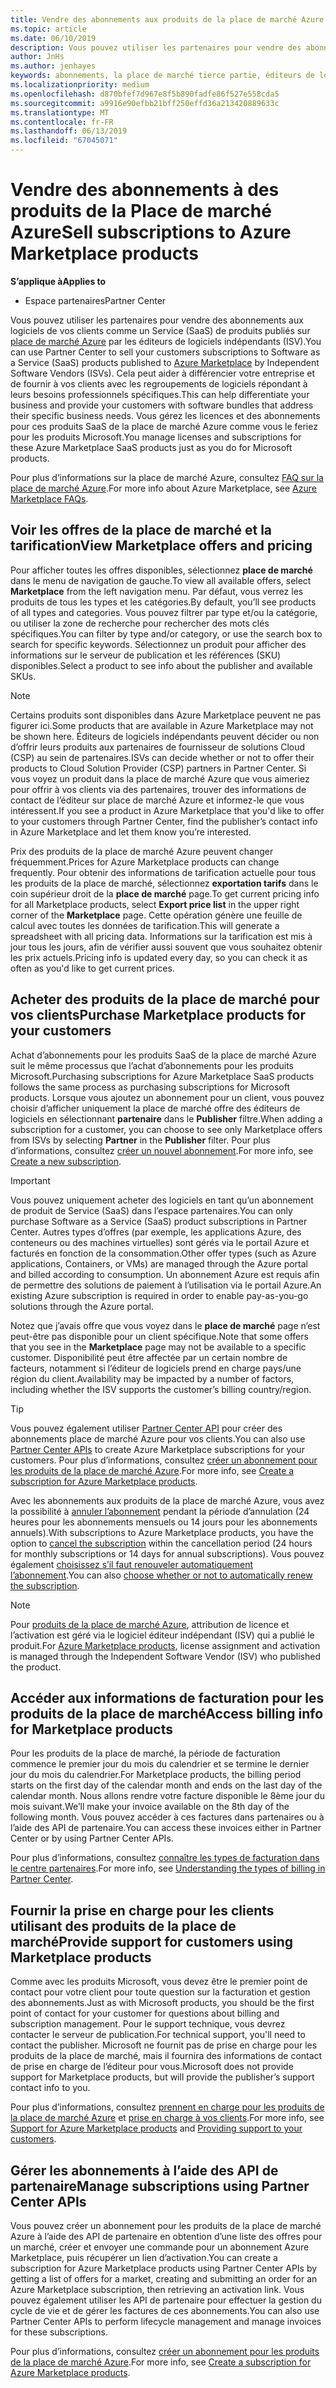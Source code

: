 ```yaml
---
title: Vendre des abonnements aux produits de la place de marché Azure | Partenaires
ms.topic: article
ms.date: 06/10/2019
description: Vous pouvez utiliser les partenaires pour vendre des abonnements aux logiciels de vos clients en tant que Service (SaaS) produits publiés sur la place de marché Azure par les éditeurs de logiciels indépendants (ISV).
author: JnHs
ms.author: jenhayes
keywords: abonnements, la place de marché tierce partie, éditeurs de logiciels indépendants
ms.localizationpriority: medium
ms.openlocfilehash: d870bfef7d967e8f5b890fadfe86f527e558cda5
ms.sourcegitcommit: a9916e90efbb21bff250effd36a213420889633c
ms.translationtype: MT
ms.contentlocale: fr-FR
ms.lasthandoff: 06/13/2019
ms.locfileid: "67045071"
---
```

# <a name="sell-subscriptions-to-azure-marketplace-products"></a><span data-ttu-id="1d0f4-104">Vendre des abonnements à des produits de la Place de marché Azure</span><span class="sxs-lookup"><span data-stu-id="1d0f4-104">Sell subscriptions to Azure Marketplace products</span></span>

<span data-ttu-id="1d0f4-105">**S’applique à**</span><span class="sxs-lookup"><span data-stu-id="1d0f4-105">**Applies to**</span></span>

- <span data-ttu-id="1d0f4-106">Espace partenaires</span><span class="sxs-lookup"><span data-stu-id="1d0f4-106">Partner Center</span></span>

<span data-ttu-id="1d0f4-107">Vous pouvez utiliser les partenaires pour vendre des abonnements aux logiciels de vos clients comme un Service (SaaS) de produits publiés sur [place de marché Azure](https://azuremarketplace.microsoft.com/marketplace) par les éditeurs de logiciels indépendants (ISV).</span><span class="sxs-lookup"><span data-stu-id="1d0f4-107">You can use Partner Center to sell your customers subscriptions to Software as a Service (SaaS) products published to [Azure Marketplace](https://azuremarketplace.microsoft.com/marketplace) by Independent Software Vendors (ISVs).</span></span> <span data-ttu-id="1d0f4-108">Cela peut aider à différencier votre entreprise et de fournir à vos clients avec les regroupements de logiciels répondant à leurs besoins professionnels spécifiques.</span><span class="sxs-lookup"><span data-stu-id="1d0f4-108">This can help differentiate your business and provide your customers with software bundles that address their specific business needs.</span></span> <span data-ttu-id="1d0f4-109">Vous gérez les licences et des abonnements pour ces produits SaaS de la place de marché Azure comme vous le feriez pour les produits Microsoft.</span><span class="sxs-lookup"><span data-stu-id="1d0f4-109">You manage licenses and subscriptions for these Azure Marketplace SaaS products just as you do for Microsoft products.</span></span>

<span data-ttu-id="1d0f4-110">Pour plus d’informations sur la place de marché Azure, consultez [FAQ sur la place de marché Azure](https://docs.microsoft.com/azure/marketplace/marketplace-faq-publisher-guide).</span><span class="sxs-lookup"><span data-stu-id="1d0f4-110">For more info about Azure Marketplace, see [Azure Marketplace FAQs](https://docs.microsoft.com/azure/marketplace/marketplace-faq-publisher-guide).</span></span>

## <a name="view-marketplace-offers-and-pricing"></a><span data-ttu-id="1d0f4-111">Voir les offres de la place de marché et la tarification</span><span class="sxs-lookup"><span data-stu-id="1d0f4-111">View Marketplace offers and pricing</span></span>

<span data-ttu-id="1d0f4-112">Pour afficher toutes les offres disponibles, sélectionnez **place de marché** dans le menu de navigation de gauche.</span><span class="sxs-lookup"><span data-stu-id="1d0f4-112">To view all available offers, select **Marketplace** from the left navigation menu.</span></span> <span data-ttu-id="1d0f4-113">Par défaut, vous verrez les produits de tous les types et les catégories.</span><span class="sxs-lookup"><span data-stu-id="1d0f4-113">By default, you’ll see products of all types and categories.</span></span> <span data-ttu-id="1d0f4-114">Vous pouvez filtrer par type et/ou la catégorie, ou utiliser la zone de recherche pour rechercher des mots clés spécifiques.</span><span class="sxs-lookup"><span data-stu-id="1d0f4-114">You can filter by type and/or category, or use the search box to search for specific keywords.</span></span> <span data-ttu-id="1d0f4-115">Sélectionnez un produit pour afficher des informations sur le serveur de publication et les références (SKU) disponibles.</span><span class="sxs-lookup"><span data-stu-id="1d0f4-115">Select a product to see info about the publisher and available SKUs.</span></span>

> [!NOTE]
> <span data-ttu-id="1d0f4-116">Certains produits sont disponibles dans Azure Marketplace peuvent ne pas figurer ici.</span><span class="sxs-lookup"><span data-stu-id="1d0f4-116">Some products that are available in Azure Marketplace may not be shown here.</span></span> <span data-ttu-id="1d0f4-117">Éditeurs de logiciels indépendants peuvent décider ou non d’offrir leurs produits aux partenaires de fournisseur de solutions Cloud (CSP) au sein de partenaires.</span><span class="sxs-lookup"><span data-stu-id="1d0f4-117">ISVs can decide whether or not to offer their products to Cloud Solution Provider (CSP) partners in Partner Center.</span></span> <span data-ttu-id="1d0f4-118">Si vous voyez un produit dans la place de marché Azure que vous aimeriez pour offrir à vos clients via des partenaires, trouver des informations de contact de l’éditeur sur place de marché Azure et informez-le que vous intéressent.</span><span class="sxs-lookup"><span data-stu-id="1d0f4-118">If you see a product in Azure Marketplace that you'd like to offer to your customers through Partner Center, find the publisher’s contact info in Azure Marketplace and let them know you’re interested.</span></span>

<span data-ttu-id="1d0f4-119">Prix des produits de la place de marché Azure peuvent changer fréquemment.</span><span class="sxs-lookup"><span data-stu-id="1d0f4-119">Prices for Azure Marketplace products can change frequently.</span></span> <span data-ttu-id="1d0f4-120">Pour obtenir des informations de tarification actuelle pour tous les produits de la place de marché, sélectionnez **exportation tarifs** dans le coin supérieur droit de la **place de marché** page.</span><span class="sxs-lookup"><span data-stu-id="1d0f4-120">To get current pricing info for all Marketplace products, select **Export price list** in the upper right corner of the **Marketplace** page.</span></span> <span data-ttu-id="1d0f4-121">Cette opération génère une feuille de calcul avec toutes les données de tarification.</span><span class="sxs-lookup"><span data-stu-id="1d0f4-121">This will generate a spreadsheet with all pricing data.</span></span> <span data-ttu-id="1d0f4-122">Informations sur la tarification est mis à jour tous les jours, afin de vérifier aussi souvent que vous souhaitez obtenir les prix actuels.</span><span class="sxs-lookup"><span data-stu-id="1d0f4-122">Pricing info is updated every day, so you can check it as often as you'd like to get current prices.</span></span>

## <a name="purchase-marketplace-products-for-your-customers"></a><span data-ttu-id="1d0f4-123">Acheter des produits de la place de marché pour vos clients</span><span class="sxs-lookup"><span data-stu-id="1d0f4-123">Purchase Marketplace products for your customers</span></span>

<span data-ttu-id="1d0f4-124">Achat d’abonnements pour les produits SaaS de la place de marché Azure suit le même processus que l’achat d’abonnements pour les produits Microsoft.</span><span class="sxs-lookup"><span data-stu-id="1d0f4-124">Purchasing subscriptions for Azure Marketplace SaaS products follows the same process as purchasing subscriptions for Microsoft products.</span></span> <span data-ttu-id="1d0f4-125">Lorsque vous ajoutez un abonnement pour un client, vous pouvez choisir d’afficher uniquement la place de marché offre des éditeurs de logiciels en sélectionnant **partenaire** dans le **Publisher** filtre.</span><span class="sxs-lookup"><span data-stu-id="1d0f4-125">When adding a subscription for a customer, you can choose to see only Marketplace offers from ISVs by selecting **Partner** in the **Publisher** filter.</span></span> <span data-ttu-id="1d0f4-126">Pour plus d’informations, consultez [créer un nouvel abonnement](create-a-new-subscription.md).</span><span class="sxs-lookup"><span data-stu-id="1d0f4-126">For more info, see [Create a new subscription](create-a-new-subscription.md).</span></span>

> [!IMPORTANT]
> <span data-ttu-id="1d0f4-127">Vous pouvez uniquement acheter des logiciels en tant qu’un abonnement de produit de Service (SaaS) dans l’espace partenaires.</span><span class="sxs-lookup"><span data-stu-id="1d0f4-127">You can only purchase Software as a Service (SaaS) product subscriptions in Partner Center.</span></span> <span data-ttu-id="1d0f4-128">Autres types d’offres (par exemple, les applications Azure, des conteneurs ou des machines virtuelles) sont gérés via le portail Azure et facturés en fonction de la consommation.</span><span class="sxs-lookup"><span data-stu-id="1d0f4-128">Other offer types (such as Azure applications, Containers, or VMs) are managed through the Azure portal and billed according to consumption.</span></span> <span data-ttu-id="1d0f4-129">Un abonnement Azure est requis afin de permettre des solutions de paiement à l’utilisation via le portail Azure.</span><span class="sxs-lookup"><span data-stu-id="1d0f4-129">An existing Azure subscription is required in order to enable pay-as-you-go solutions through the Azure portal.</span></span>

<span data-ttu-id="1d0f4-130">Notez que j’avais offre que vous voyez dans le **place de marché** page n’est peut-être pas disponible pour un client spécifique.</span><span class="sxs-lookup"><span data-stu-id="1d0f4-130">Note that some offers that you see in the **Marketplace** page may not be available to a specific customer.</span></span> <span data-ttu-id="1d0f4-131">Disponibilité peut être affectée par un certain nombre de facteurs, notamment si l’éditeur de logiciels prend en charge pays/une région du client.</span><span class="sxs-lookup"><span data-stu-id="1d0f4-131">Availability may be impacted by a number of factors, including whether the ISV supports the customer’s billing country/region.</span></span>

> [!TIP]
> <span data-ttu-id="1d0f4-132">Vous pouvez également utiliser [Partner Center API](https://docs.microsoft.com/partner-center/develop/) pour créer des abonnements place de marché Azure pour vos clients.</span><span class="sxs-lookup"><span data-stu-id="1d0f4-132">You can also use [Partner Center APIs](https://docs.microsoft.com/partner-center/develop/) to create Azure Marketplace subscriptions for your customers.</span></span> <span data-ttu-id="1d0f4-133">Pour plus d’informations, consultez [créer un abonnement pour les produits de la place de marché Azure](https://docs.microsoft.com/partner-center/develop/create-subscription-azure-marketplace-products).</span><span class="sxs-lookup"><span data-stu-id="1d0f4-133">For more info, see [Create a subscription for Azure Marketplace products](https://docs.microsoft.com/partner-center/develop/create-subscription-azure-marketplace-products).</span></span>

<span data-ttu-id="1d0f4-134">Avec les abonnements aux produits de la place de marché Azure, vous avez la possibilité à [annuler l’abonnement](https://docs.microsoft.com/partner-center/create-a-new-subscription#cancel-a-subscription) pendant la période d’annulation (24 heures pour les abonnements mensuels ou 14 jours pour les abonnements annuels).</span><span class="sxs-lookup"><span data-stu-id="1d0f4-134">With subscriptions to Azure Marketplace products, you have the option to [cancel the subscription](https://docs.microsoft.com/partner-center/create-a-new-subscription#cancel-a-subscription) within the cancellation period (24 hours for monthly subscriptions or 14 days for annual subscriptions).</span></span> <span data-ttu-id="1d0f4-135">Vous pouvez également [choisissez s’il faut renouveler automatiquement l’abonnement](https://docs.microsoft.com/partner-center/create-a-new-subscription#choose-whether-to-automatically-renew-an-azure-marketplace-subscription).</span><span class="sxs-lookup"><span data-stu-id="1d0f4-135">You can also [choose whether or not to automatically renew the subscription](https://docs.microsoft.com/partner-center/create-a-new-subscription#choose-whether-to-automatically-renew-an-azure-marketplace-subscription).</span></span>

> [!NOTE]
> <span data-ttu-id="1d0f4-136">Pour [produits de la place de marché Azure](sell-marketplace-products.md), attribution de licence et l’activation est géré via le logiciel éditeur indépendant (ISV) qui a publié le produit.</span><span class="sxs-lookup"><span data-stu-id="1d0f4-136">For [Azure Marketplace products](sell-marketplace-products.md), license assignment and activation is managed through the Independent Software Vendor (ISV) who published the product.</span></span>

## <a name="access-billing-info-for-marketplace-products"></a><span data-ttu-id="1d0f4-137">Accéder aux informations de facturation pour les produits de la place de marché</span><span class="sxs-lookup"><span data-stu-id="1d0f4-137">Access billing info for Marketplace products</span></span>

<span data-ttu-id="1d0f4-138">Pour les produits de la place de marché, la période de facturation commence le premier jour du mois du calendrier et se termine le dernier jour du mois du calendrier.</span><span class="sxs-lookup"><span data-stu-id="1d0f4-138">For Marketplace products, the billing period starts on the first day of the calendar month and ends on the last day of the calendar month.</span></span> <span data-ttu-id="1d0f4-139">Nous allons rendre votre facture disponible le 8ème jour du mois suivant.</span><span class="sxs-lookup"><span data-stu-id="1d0f4-139">We’ll make your invoice available on the 8th day of the following month.</span></span> <span data-ttu-id="1d0f4-140">Vous pouvez accéder à ces factures dans partenaires ou à l’aide des API de partenaire.</span><span class="sxs-lookup"><span data-stu-id="1d0f4-140">You can access these invoices either in Partner Center or by using Partner Center APIs.</span></span>

<span data-ttu-id="1d0f4-141">Pour plus d’informations, consultez [connaître les types de facturation dans le centre partenaires](https://docs.microsoft.com/partner-center/billing-different-types#billing-for-one-time-and-select-recurring-charges).</span><span class="sxs-lookup"><span data-stu-id="1d0f4-141">For more info, see [Understanding the types of billing in Partner Center](https://docs.microsoft.com/partner-center/billing-different-types#billing-for-one-time-and-select-recurring-charges).</span></span>

## <a name="provide-support-for-customers-using-marketplace-products"></a><span data-ttu-id="1d0f4-142">Fournir la prise en charge pour les clients utilisant des produits de la place de marché</span><span class="sxs-lookup"><span data-stu-id="1d0f4-142">Provide support for customers using Marketplace products</span></span>

<span data-ttu-id="1d0f4-143">Comme avec les produits Microsoft, vous devez être le premier point de contact pour votre client pour toute question sur la facturation et gestion des abonnements.</span><span class="sxs-lookup"><span data-stu-id="1d0f4-143">Just as with Microsoft products, you should be the first point of contact for your customer for questions about billing and subscription management.</span></span> <span data-ttu-id="1d0f4-144">Pour le support technique, vous devrez contacter le serveur de publication.</span><span class="sxs-lookup"><span data-stu-id="1d0f4-144">For technical support, you'll need to contact the publisher.</span></span> <span data-ttu-id="1d0f4-145">Microsoft ne fournit pas de prise en charge pour les produits de la place de marché, mais il fournira des informations de contact de prise en charge de l’éditeur pour vous.</span><span class="sxs-lookup"><span data-stu-id="1d0f4-145">Microsoft does not provide support for Marketplace products, but will provide the publisher’s support contact info to you.</span></span>

<span data-ttu-id="1d0f4-146">Pour plus d’informations, consultez [prennent en charge pour les produits de la place de marché Azure](https://docs.microsoft.com/partner-center/report-problems-on-behalf-of-a-customer#support-for-azure-marketplace-products) et [prise en charge à vos clients](https://docs.microsoft.com/partner-center/customer-support).</span><span class="sxs-lookup"><span data-stu-id="1d0f4-146">For more info, see [Support for Azure Marketplace products](https://docs.microsoft.com/partner-center/report-problems-on-behalf-of-a-customer#support-for-azure-marketplace-products) and [Providing support to your customers](https://docs.microsoft.com/partner-center/customer-support).</span></span>

## <a name="manage-subscriptions-using-partner-center-apis"></a><span data-ttu-id="1d0f4-147">Gérer les abonnements à l’aide des API de partenaire</span><span class="sxs-lookup"><span data-stu-id="1d0f4-147">Manage subscriptions using Partner Center APIs</span></span>

<span data-ttu-id="1d0f4-148">Vous pouvez créer un abonnement pour les produits de la place de marché Azure à l’aide des API de partenaire en obtention d’une liste des offres pour un marché, créer et envoyer une commande pour un abonnement Azure Marketplace, puis récupérer un lien d’activation.</span><span class="sxs-lookup"><span data-stu-id="1d0f4-148">You can create a subscription for Azure Marketplace products using Partner Center APIs by getting a list of offers for a market, creating and submitting an order for an Azure Marketplace subscription, then retrieving an activation link.</span></span> <span data-ttu-id="1d0f4-149">Vous pouvez également utiliser les API de partenaire pour effectuer la gestion du cycle de vie et de gérer les factures de ces abonnements.</span><span class="sxs-lookup"><span data-stu-id="1d0f4-149">You can also use Partner Center APIs to perform lifecycle management and manage invoices for these subscriptions.</span></span>

<span data-ttu-id="1d0f4-150">Pour plus d’informations, consultez [créer un abonnement pour les produits de la place de marché Azure](https://docs.microsoft.com/partner-center/develop/create-subscription-azure-marketplace-products).</span><span class="sxs-lookup"><span data-stu-id="1d0f4-150">For more info, see [Create a subscription for Azure Marketplace products](https://docs.microsoft.com/partner-center/develop/create-subscription-azure-marketplace-products).</span></span>